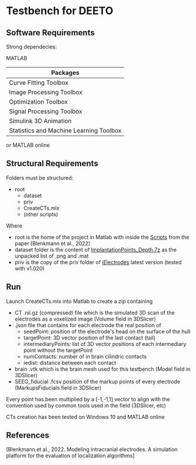 # Testbench for DEETO

## Software Requirements

Strong dependecies:

MATLAB

| Packages                                |
|-----------------------------------------|                                          
| Curve Fitting Toolbox                   |                                 
| Image Processing Toolbox                |                          
| Optimization Toolbox                    |                      
| Signal Processing Toolbox               |                           
| Simulink 3D Animation                   |                       
| Statistics and Machine Learning Toolbox |          

or MATLAB online

## Structural Requirements

Folders must be structured: 
- root
    - dataset
    - priv
    - CreateCTs.mlx
    - (other scripts)

Where 
- root is the home of the project in Matlab with inside the [Scripts](https://osf.io/p3dx9/) from the paper [Blenkmann et al., 2022]
- dataset folder is the content of [ImplantationPoints_Depth.7z](https://osf.io/kdnzq) as the unpacked list of .png and .mat
- priv is the copy of the priv folder of [iElectrodes](https://sourceforge.net/projects/ielectrodes/) latest version (tested with v1.020)

## Run 
Launch CreateCTs.mlx into Matlab to create a zip containing 
- CT .nii.gz (compressed) file which is the simulated 3D scan of the electrodes as a voxelized image (Volume field in 3DSlicer)
- .json file that contains for each electrode the real position of 
    - seedPoint: position of the electrode's head on the surface of the hull
    - targetPoint: 3D vector position of the last contact (tail)
    - intermediaryPoints: list of 3D vector positions of each intermediary point without the targetPoint
    - numContacts: number of in brain cilindric contacts 
    - iedist: distance between each contact
- brain .vtk which is the brain mesh used for this testbench (Model field in 3DSlicer)
- SEEG_fiducial .fcsv position of the markup points of every electrode (MarkupsFiducials field in 3DSlicer)

Every point has been multiplied by a [-1,-1,1] vector to align with the convention used by common tools used in the field (3DSlicer, etc)


CTs creation has been tested on Windows 10 and MATLAB online


## References
[Blenkmann et al., 2022. Modeling intracranial electrodes. A simulation platform for the evaluation of localization algorithms]
